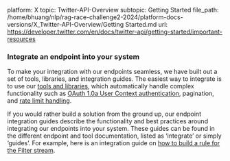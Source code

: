 platform: X
topic: Twitter-API-Overview
subtopic: Getting Started
file_path: /home/bhuang/nlp/rag-race-challenge2-2024/platform-docs-versions/X_Twitter-API-Overview/Getting Started.md
url: https://developer.twitter.com/en/docs/twitter-api/getting-started/important-resources


### Integrate an endpoint into your system

To make your integration with our endpoints seamless, we have built out a set of tools, libraries, and integration guides. The easiest way to integrate is to use our [tools and libraries](https://developer.twitter.com/en/docs/twitter-api/tools-and-libraries), which automatically handle complex functionality such as [OAuth 1.0a User Context authentication](https://developer.twitter.com/en/docs/authentication/oauth-1-0a), pagination, and [rate limit handling](https://developer.twitter.com/en/docs/rate-limits). 

If you would rather build a solution from the ground up, our endpoint integration guides describe the functionality and best practices around integrating our endpoints into your system. These guides can be found in the different endpoint and tool documentation, listed as ‘integrate’ or simply ‘guides’. For example, here is an integration guide on [how to build a rule for the Filter stream](https://developer.twitter.com/en/docs/twitter-api/tweets/filtered-stream/integrate/build-a-rule).